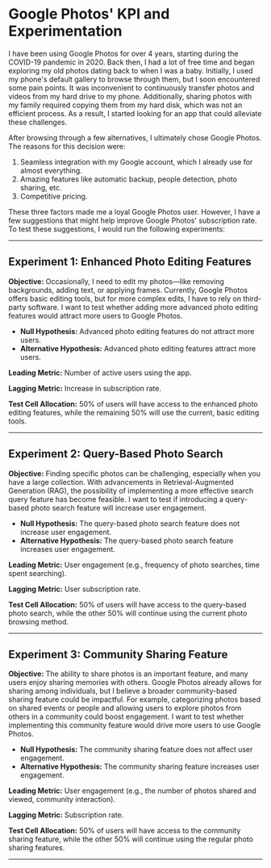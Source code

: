 # Google Photos' KPI and Experimentation

I have been using Google Photos for over 4 years, starting during the COVID-19 pandemic in 2020. Back then, I had a lot of free time and began exploring my old photos dating back to when I was a baby. Initially, I used my phone's default gallery to browse through them, but I soon encountered some pain points. It was inconvenient to continuously transfer photos and videos from my hard drive to my phone. Additionally, sharing photos with my family required copying them from my hard disk, which was not an efficient process. As a result, I started looking for an app that could alleviate these challenges.

After browsing through a few alternatives, I ultimately chose Google Photos. The reasons for this decision were:

1. Seamless integration with my Google account, which I already use for almost everything.
2. Amazing features like automatic backup, people detection, photo sharing, etc.
3. Competitive pricing.

These three factors made me a loyal Google Photos user. However, I have a few suggestions that might help improve Google Photos' subscription rate. To test these suggestions, I would run the following experiments:

---

## Experiment 1: Enhanced Photo Editing Features

**Objective:** Occasionally, I need to edit my photos—like removing backgrounds, adding text, or applying frames. Currently, Google Photos offers basic editing tools, but for more complex edits, I have to rely on third-party software. I want to test whether adding more advanced photo editing features would attract more users to Google Photos.

- **Null Hypothesis:** Advanced photo editing features do not attract more users.
- **Alternative Hypothesis:** Advanced photo editing features attract more users.
  
**Leading Metric:** Number of active users using the app.
  
**Lagging Metric:** Increase in subscription rate.

**Test Cell Allocation:** 50% of users will have access to the enhanced photo editing features, while the remaining 50% will use the current, basic editing tools.

---

## Experiment 2: Query-Based Photo Search

**Objective:** Finding specific photos can be challenging, especially when you have a large collection. With advancements in Retrieval-Augmented Generation (RAG), the possibility of implementing a more effective search query feature has become feasible. I want to test if introducing a query-based photo search feature will increase user engagement.

- **Null Hypothesis:** The query-based photo search feature does not increase user engagement.
- **Alternative Hypothesis:** The query-based photo search feature increases user engagement.

**Leading Metric:** User engagement (e.g., frequency of photo searches, time spent searching).
  
**Lagging Metric:** User subscription rate.

**Test Cell Allocation:** 50% of users will have access to the query-based photo search, while the other 50% will continue using the current photo browsing method.

---

## Experiment 3: Community Sharing Feature

**Objective:** The ability to share photos is an important feature, and many users enjoy sharing memories with others. Google Photos already allows for sharing among individuals, but I believe a broader community-based sharing feature could be impactful. For example, categorizing photos based on shared events or people and allowing users to explore photos from others in a community could boost engagement. I want to test whether implementing this community feature would drive more users to use Google Photos.

- **Null Hypothesis:** The community sharing feature does not affect user engagement.
- **Alternative Hypothesis:** The community sharing feature increases user engagement.

**Leading Metric:** User engagement (e.g., the number of photos shared and viewed, community interaction).
  
**Lagging Metric:** Subscription rate.

**Test Cell Allocation:** 50% of users will have access to the community sharing feature, while the other 50% will continue using the regular photo sharing features.

---
